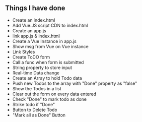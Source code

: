 ## Things I have done
- Create an index.html 
- Add Vue.JS script CDN to index.html
- Create an app.js
- link app.js & index.html
- Create a Vue Instance in app.js
- Show msg from Vue on Vue instance 
- Link Styles
- Create ToDO form
- Call a func when form is submitted
- String property to store input
- Real-time Data change  
- Create an Array to hold Todo data
- Push new Todos to the array with "Done" property as "false"
- Show the Todos in a list
- Clear out the form on every data entered
- Check "Done" to mark todo as done
- Strike todo if "Done"
- Button to Delete Todo
- "Mark all as Done" Button